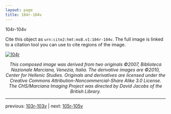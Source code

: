 ```yaml
---
layout: page
title: 104r-104v
---
```


104r-104v

Cite this object as `urn:cite2:hmt:msB.v1:104r-104v`. The full image is linked to a citation tool you can use to cite regions of the image.

[![104r](http://www.homermultitext.org/iipsrv?IIIF=/project/homer/pyramidal/deepzoom/hmt/vbbifolio/v1/vb_103v_104r.tif/full/800,/0/default.jpg)](http://www.homermultitext.org/ict2/?urn=urn:cite2:hmt:vbbifolio.v1:vb_103v_104r) 

<p style="text-align: center; font-style: italic;">This composed image was derived from two originals ©2007, Biblioteca Nazionale Marciana, Venezia, Italia. The derivative images are ©2010, Center for Hellenic Studies. Originals and derivatives are licensed under the Creative Commons Attribution-Noncommercial-Share Alike 3.0 License. The CHS/Marciana Imaging Project was directed by David Jacobs of the British Library.</p>

---

previous: [103r-103v](../103r-103v/) | next: [105r-105v](../105r-105v/)